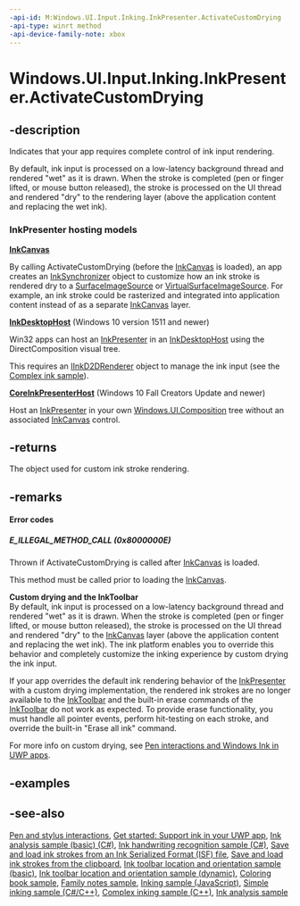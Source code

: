 ```yaml
---
-api-id: M:Windows.UI.Input.Inking.InkPresenter.ActivateCustomDrying
-api-type: winrt method
-api-device-family-note: xbox
---
```


<!-- Method syntax
public Windows.UI.Input.Inking.InkSynchronizer ActivateCustomDrying()
-->

# Windows.UI.Input.Inking.InkPresenter.ActivateCustomDrying

## -description
Indicates that your app requires complete control of ink input rendering. 

By default, ink input is processed on a low-latency background thread and rendered "wet" as it is drawn. When the stroke is completed (pen or finger lifted, or mouse button released), the stroke is processed on the UI thread and rendered "dry" to the rendering layer (above the application content and replacing the wet ink).

### InkPresenter hosting models

**[InkCanvas](../windows.ui.xaml.controls/inkcanvas.md)**

By calling ActivateCustomDrying (before the [InkCanvas](../windows.ui.xaml.controls/inkcanvas.md) is loaded), an app creates an [InkSynchronizer](inksynchronizer.md) object to customize how an ink stroke is rendered dry to a [SurfaceImageSource](../windows.ui.xaml.media.imaging/surfaceimagesource.md) or [VirtualSurfaceImageSource](../windows.ui.xaml.media.imaging/virtualsurfaceimagesource.md). For example, an ink stroke could be rasterized and integrated into application content instead of as a separate [InkCanvas](../windows.ui.xaml.controls/inkcanvas.md) layer.

**[InkDesktopHost](https://docs.microsoft.com/previous-versions/windows/desktop/legacy/mt622161(v=vs.85))** (Windows 10 version 1511 and newer)

Win32 apps can host an [InkPresenter](inkpresenter.md) in an [InkDesktopHost](https://docs.microsoft.com/previous-versions/windows/desktop/legacy/mt622161(v=vs.85))  using the DirectComposition visual tree.  

This requires an [IInkD2DRenderer](https://docs.microsoft.com/windows/desktop/api/inkrenderer/nn-inkrenderer-iinkd2drenderer) object to manage the ink input (see the [Complex ink sample](https://github.com/Microsoft/Windows-universal-samples/tree/master/Samples/ComplexInk)).

**[CoreInkPresenterHost](../windows.ui.input.inking.core/coreinkpresenterhost.md)** (Windows 10 Fall Creators Update and newer)

Host an [InkPresenter](inkpresenter.md) in your own [Windows.​UI.​Composition](../windows.ui.composition/windows_ui_composition.md) tree without an associated [InkCanvas](../windows.ui.xaml.controls/inkcanvas.md) control.

## -returns
The object used for custom ink stroke rendering.

## -remarks
#### Error codes
##### E_ILLEGAL_METHOD_CALL  (0x8000000E)
Thrown if ActivateCustomDrying is called after [InkCanvas](../windows.ui.xaml.controls/inkcanvas.md) is loaded.

This method must be called prior to loading the [InkCanvas](../windows.ui.xaml.controls/inkcanvas.md).

**Custom drying and the InkToolbar**  
By default, ink input is processed on a low-latency background thread and rendered "wet" as it is drawn. When the stroke is completed (pen or finger lifted, or mouse button released), the stroke is processed on the UI thread and rendered "dry" to the [InkCanvas](../windows.ui.xaml.controls/inkcanvas.md) layer (above the application content and replacing the wet ink). The ink platform enables you to override this behavior and completely customize the inking experience by custom drying the ink input.  

If your app overrides the default ink rendering behavior of the [InkPresenter](inkpresenter.md) with a custom drying implementation, the rendered ink strokes are no longer available to the [InkToolbar](../windows.ui.xaml.controls/inktoolbar.md) and the built-in erase commands of the [InkToolbar](../windows.ui.xaml.controls/inktoolbar.md) do not work as expected. To provide erase functionality, you must handle all pointer events, perform hit-testing on each stroke, and override the built-in "Erase all ink" command.

For more info on custom drying, see [Pen interactions and Windows Ink in UWP apps](https://docs.microsoft.com/windows/uwp/input-and-devices/pen-and-stylus-interactions).

## -examples

## -see-also

[Pen and stylus interactions](https://docs.microsoft.com/windows/uwp/input-and-devices/pen-and-stylus-interactions), [Get started: Support ink in your UWP app](https://docs.microsoft.com/windows/uwp/get-started/ink-walkthrough), [Ink analysis sample (basic) (C#)](https://github.com/MicrosoftDocs/windows-topic-specific-samples/archive/uwp-ink-analysis-basic.zip), [Ink handwriting recognition sample (C#)](https://github.com/MicrosoftDocs/windows-topic-specific-samples/archive/uwp-ink-handwriting-reco.zip), [Save and load ink strokes from an Ink Serialized Format (ISF) file](https://github.com/MicrosoftDocs/windows-topic-specific-samples/archive/uwp-ink-store.zip), [Save and load ink strokes from the clipboard](https://github.com/MicrosoftDocs/windows-topic-specific-samples/archive/uwp-ink-store-clipboard.zip), [Ink toolbar location and orientation sample (basic)](https://github.com/MicrosoftDocs/windows-topic-specific-samples/archive/uwp-ink-toolbar-handedness.zip), [Ink toolbar location and orientation sample (dynamic)](https://github.com/MicrosoftDocs/windows-topic-specific-samples/archive/uwp-ink-toolbar-handedness-dynamic.zip), [Coloring book sample](https://aka.ms/cpubsample-coloringbook), [Family notes sample](https://aka.ms/cpubsample-familynotessample), [Inking sample (JavaScript)](https://github.com/Microsoft/Windows-universal-samples/tree/master/Samples/Ink), [Simple inking sample (C#/C++)](https://github.com/Microsoft/Windows-universal-samples/tree/master/Samples/SimpleInk), [Complex inking sample (C++)](https://github.com/Microsoft/Windows-universal-samples/tree/master/Samples/ComplexInk), [Ink analysis sample](https://github.com/Microsoft/Windows-universal-samples/tree/master/Samples/InkAnalysis)

